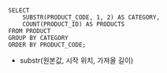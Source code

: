 
```mysql
SELECT 
    SUBSTR(PRODUCT_CODE, 1, 2) AS CATEGORY,
    COUNT(PRODUCT_ID) AS PRODUCTS
FROM PRODUCT
GROUP BY CATEGORY
ORDER BY PRODUCT_CODE;
```
* substr(원본값, 시작 위치, 가져올 길이)
